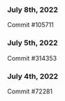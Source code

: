 ### July 8th, 2022

Commit #105711

### July 5th, 2022

Commit #314353


### July 4th, 2022

Commit #72281
